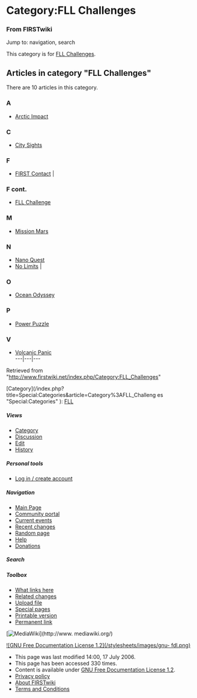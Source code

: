 # Category:FLL Challenges

### From FIRSTwiki

Jump to: navigation, search

This category is for [FLL Challenges](/index.php/FLL_Challenge "FLL Challenge"
).

  

## Articles in category "FLL Challenges"

There are 10 articles in this category.

### A

  * [Arctic Impact](/index.php/Arctic_Impact "Arctic Impact" )

### C

  * [City Sights](/index.php/City_Sights "City Sights" )

### F

  * [FIRST Contact](/index.php/FIRST_Contact "FIRST Contact" )
|

### F cont.

  * [FLL Challenge](/index.php/FLL_Challenge "FLL Challenge" )

### M

  * [Mission Mars](/index.php/Mission_Mars "Mission Mars" )

### N

  * [Nano Quest](/index.php/Nano_Quest "Nano Quest" )
  * [No Limits](/index.php/No_Limits "No Limits" )
|

### O

  * [Ocean Odyssey](/index.php/Ocean_Odyssey "Ocean Odyssey" )

### P

  * [Power Puzzle](/index.php/Power_Puzzle "Power Puzzle" )

### V

  * [Volcanic Panic](/index.php/Volcanic_Panic "Volcanic Panic" )  
---|---|---  
  
Retrieved from "<http://www.firstwiki.net/index.php/Category:FLL_Challenges>"

[Category](/index.php?title=Special:Categories&article=Category%3AFLL_Challeng
es "Special:Categories" ): [FLL](/index.php/Category:FLL "Category:FLL" )

##### Views

  * [Category](/index.php/Category:FLL_Challenges)
  * [Discussion](/index.php?title=Category_talk:FLL_Challenges&action=edit)
  * [Edit](/index.php?title=Category:FLL_Challenges&action=edit)
  * [History](/index.php?title=Category:FLL_Challenges&action=history)

##### Personal tools

  * [Log in / create account](/index.php?title=Special:Userlogin&returnto=Category:FLL_Challenges)

[](/index.php/Main_Page "Main Page" )

##### Navigation

  * [Main Page](/index.php/Main_Page)
  * [Community portal](/index.php/FIRSTwiki:Community_portal)
  * [Current events](/index.php/Current_events)
  * [Recent changes](/index.php/Special:Recentchanges)
  * [Random page](/index.php/Special:Random)
  * [Help](/index.php/Help:Contents)
  * [Donations](/index.php/FIRSTwiki:Site_support)

##### Search



##### Toolbox

  * [What links here](/index.php/Special:Whatlinkshere/Category:FLL_Challenges)
  * [Related changes](/index.php/Special:Recentchangeslinked/Category:FLL_Challenges)
  * [Upload file](/index.php/Special:Upload)
  * [Special pages](/index.php/Special:Specialpages)
  * [Printable version](/index.php?title=Category:FLL_Challenges&printable=yes)
  * [Permanent link](/index.php?title=Category:FLL_Challenges&oldid=48961)

[![MediaWiki](/skins/common/images/poweredby_mediawiki_88x31.png)](http://www.
mediawiki.org/)

[![GNU Free Documentation License 1.2](/stylesheets/images/gnu-
fdl.png)](http://www.gnu.org/copyleft/fdl.html)

  * This page was last modified 14:00, 17 July 2006.
  * This page has been accessed 330 times.
  * Content is available under [GNU Free Documentation License 1.2](http://www.gnu.org/copyleft/fdl.html "http://www.gnu.org/copyleft/fdl.html" ).
  * [Privacy policy](/index.php/FIRSTwiki:Privacy_policy "FIRSTwiki:Privacy policy" )
  * [About FIRSTwiki](/index.php/FIRSTwiki:About "FIRSTwiki:About" )
  * [Terms and Conditions](/index.php/FIRSTwiki:Terms_and_conditions "FIRSTwiki:Terms and conditions" )

